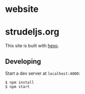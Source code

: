 # website
# strudeljs.org

This site is built with [hexo](http://hexo.io/).

## Developing

Start a dev server at `localhost:4000`:

```
$ npm install
$ npm start
```

